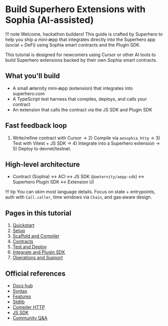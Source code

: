 # Build Superhero Extensions with Sophia (AI‑assisted)

!!! note
    Welcome, hackathon builders! This guide is crafted by Superhero to help you ship a mini‑æpp that integrates directly into the Superhero app (social + DeFi) using Sophia smart contracts and the Plugin SDK.

This tutorial is designed for newcomers using Cursor or other AI tools to build Superhero extensions backed by their own Sophia smart contracts.

## What you'll build
- A small æternity mini‑æpp (extension) that integrates into superhero.com
- A TypeScript test harness that compiles, deploys, and calls your contract
- An extension that calls the contract via the JS SDK and Plugin SDK

## Fast feedback loop
1) Write/refine contract with Cursor → 2) Compile via `aesophia_http` → 3) Test with Vitest + JS SDK → 4) Integrate into a Superhero extension → 5) Deploy to devnet/testnet.

## High‑level architecture
- Contract (Sophia) ↔ ACI ↔ JS SDK (`@aeternity/aepp-sdk`) ↔ Superhero Plugin SDK ↔ Extension UI

!!! tip
    You can skim most language details. Focus on state + entrypoints, auth with `Call.caller`, time windows via `Chain`, and gas‑aware design.

## Pages in this tutorial
1. [Quickstart](./tutorials/hackathon/00a-quickstart.md)
2. [Setup](./tutorials/hackathon/02-setup.md)
3. [Scaffold and Compiler](./tutorials/hackathon/03-scaffold-and-compiler.md)
4. [Contracts](./tutorials/hackathon/04-contracts.md)
5. [Test and Deploy](./tutorials/hackathon/05-test-and-deploy.md)
6. [Integrate and Plugin SDK](./tutorials/hackathon/06-integrate-and-plugin-sdk.md)
7. [Operations and Support](./tutorials/hackathon/08-ops-and-support.md)

## Official references
- [Docs hub](https://docs.aeternity.com)
- [Syntax](https://github.com/aeternity/aesophia/blob/master/docs/sophia_syntax.md)
- [Features](https://github.com/aeternity/aesophia/blob/master/docs/sophia_features.md)
- [Stdlib](https://github.com/aeternity/aesophia/blob/master/docs/sophia_stdlib.md)
- [Compiler HTTP](https://github.com/aeternity/aesophia_http)
- [JS SDK](https://github.com/aeternity/aepp-sdk-js)
- [Community Q&A](https://forum.aeternity.com/c/sophia-smart-contracts/38)


